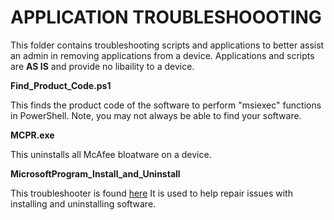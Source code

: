<h1>APPLICATION TROUBLESHOOOTING</h1>
<p>This folder contains troubleshooting scripts and applications to better assist an admin in removing applications from a device. Applications and scripts are <b>AS IS</b> and provide no libaility to a device.</p>

**Find_Product_Code.ps1**

This finds the product code of the software to perform "msiexec" functions in PowerShell. Note, you may not always be able to find your software.

**MCPR.exe**

This uninstalls all McAfee bloatware on a device. 

**MicrosoftProgram_Install_and_Uninstall**

This troubleshooter is found [here](https://support.microsoft.com/en-us/topic/fix-problems-that-block-programs-from-being-installed-or-removed-cca7d1b6-65a9-3d98-426b-e9f927e1eb4d) It is used to help repair issues with installing and uninstalling software.
